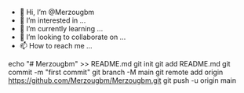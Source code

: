 - 👋 Hi, I’m @Merzougbm
- 👀 I’m interested in ...
- 🌱 I’m currently learning ...
- 💞️ I’m looking to collaborate on ...
- 📫 How to reach me ...

<!---
Merzougbm/Merzougbm is a ✨ special ✨ repository because its `README.md` (this file) appears on your GitHub profile.
You can click the Preview link to take a look at your changes.
--->
echo "# Merzougbm" >> README.md
git init
git add README.md
git commit -m "first commit"
git branch -M main
git remote add origin https://github.com/Merzougbm/Merzougbm.git
git push -u origin main
